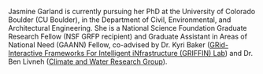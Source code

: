 

Jasmine Garland is currently pursuing her PhD at the University of Colorado Boulder (CU Boulder), in the Department of Civil, Environmental, and Architectural Engineering. She is a National Science Foundation Graduate Research Fellow (NSF GRFP recipient) and Graduate Assistant in Areas of National Need (GAANN) Fellow,  co-advised by Dr. Kyri Baker ([GRid-Interactive Frameworks For Intelligent iNfrastructure (GRIFFIN) Lab](http://www.kyrib.com)) and Dr. Ben Livneh ([Climate and Water Research Group](https://ciresgroups.colorado.edu/livneh/)). 

